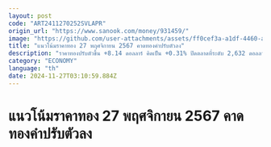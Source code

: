 ```yaml
---
layout: post
code: "ART2411270252SVLAPR"
origin_url: "https://www.sanook.com/money/931459/"
image: "https://github.com/user-attachments/assets/ff0cef3a-a1df-4460-a351-b9fc875c4d1d"
title: "แนวโน้มราคาทอง 27 พฤศจิกายน 2567 คาดทองคำปรับตัวลง"
description: "ราคาทองปรับตัวขึ้น +8.14 ดอลลาร์ คิดเป็น +0.31% ปิดตลาดที่ระดับ 2,632 ดอลลาร์ คืนนี้สหรัฐฯ จะเปิดเผยตัวเลขสำคัญ คาดทองคำปรับตัวลง"
category: "ECONOMY"
language: "th"
date: 2024-11-27T03:10:59.884Z
---
```


# แนวโน้มราคาทอง 27 พฤศจิกายน 2567 คาดทองคำปรับตัวลง